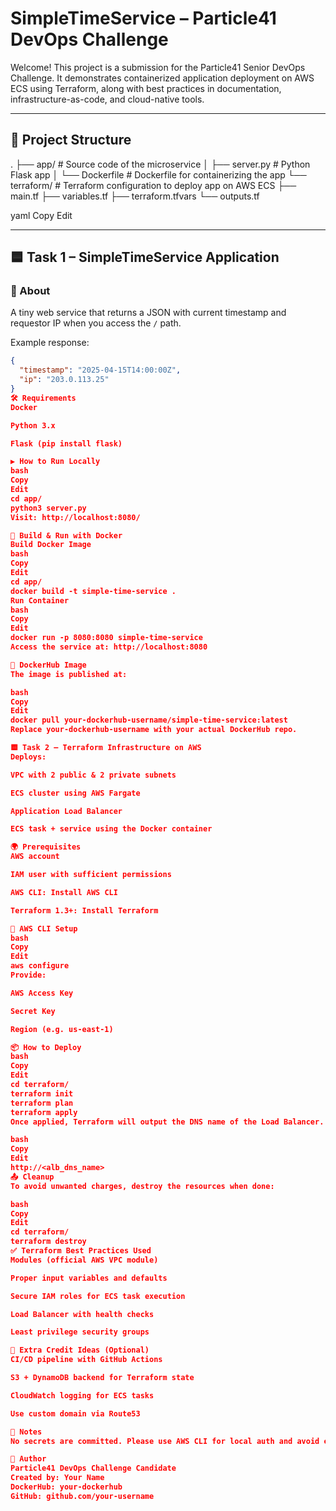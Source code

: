 # SimpleTimeService – Particle41 DevOps Challenge

Welcome! This project is a submission for the Particle41 Senior DevOps Challenge. It demonstrates containerized application deployment on AWS ECS using Terraform, along with best practices in documentation, infrastructure-as-code, and cloud-native tools.

---

## 🧩 Project Structure

. ├── app/ # Source code of the microservice │ ├── server.py # Python Flask app │ └── Dockerfile # Dockerfile for containerizing the app └── terraform/ # Terraform configuration to deploy app on AWS ECS ├── main.tf ├── variables.tf ├── terraform.tfvars └── outputs.tf

yaml
Copy
Edit

---

## 🟦 Task 1 – SimpleTimeService Application

### 🔧 About

A tiny web service that returns a JSON with current timestamp and requestor IP when you access the `/` path.

Example response:

```json
{
  "timestamp": "2025-04-15T14:00:00Z",
  "ip": "203.0.113.25"
}
🛠️ Requirements
Docker

Python 3.x

Flask (pip install flask)

▶️ How to Run Locally
bash
Copy
Edit
cd app/
python3 server.py
Visit: http://localhost:8080/

🐳 Build & Run with Docker
Build Docker Image
bash
Copy
Edit
cd app/
docker build -t simple-time-service .
Run Container
bash
Copy
Edit
docker run -p 8080:8080 simple-time-service
Access the service at: http://localhost:8080

🔐 DockerHub Image
The image is published at:

bash
Copy
Edit
docker pull your-dockerhub-username/simple-time-service:latest
Replace your-dockerhub-username with your actual DockerHub repo.

🟨 Task 2 – Terraform Infrastructure on AWS
Deploys:

VPC with 2 public & 2 private subnets

ECS cluster using AWS Fargate

Application Load Balancer

ECS task + service using the Docker container

🌍 Prerequisites
AWS account

IAM user with sufficient permissions

AWS CLI: Install AWS CLI

Terraform 1.3+: Install Terraform

🔐 AWS CLI Setup
bash
Copy
Edit
aws configure
Provide:

AWS Access Key

Secret Key

Region (e.g. us-east-1)

📦 How to Deploy
bash
Copy
Edit
cd terraform/
terraform init
terraform plan
terraform apply
Once applied, Terraform will output the DNS name of the Load Balancer. Access the service via:

bash
Copy
Edit
http://<alb_dns_name>
📤 Cleanup
To avoid unwanted charges, destroy the resources when done:

bash
Copy
Edit
cd terraform/
terraform destroy
✅ Terraform Best Practices Used
Modules (official AWS VPC module)

Proper input variables and defaults

Secure IAM roles for ECS task execution

Load Balancer with health checks

Least privilege security groups

🌟 Extra Credit Ideas (Optional)
CI/CD pipeline with GitHub Actions

S3 + DynamoDB backend for Terraform state

CloudWatch logging for ECS tasks

Use custom domain via Route53

📝 Notes
No secrets are committed. Please use AWS CLI for local auth and avoid exposing credentials publicly.

👤 Author
Particle41 DevOps Challenge Candidate
Created by: Your Name
DockerHub: your-dockerhub
GitHub: github.com/your-username
